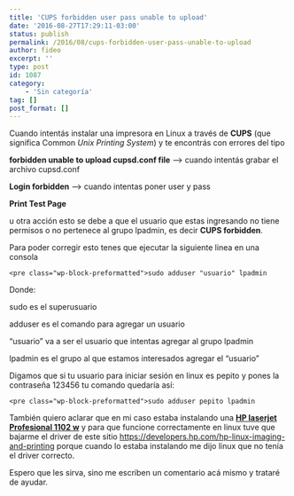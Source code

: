 ```yaml
---
title: 'CUPS forbidden user pass unable to upload'
date: '2016-08-27T17:29:11-03:00'
status: publish
permalink: /2016/08/cups-forbidden-user-pass-unable-to-upload
author: fideo
excerpt: ''
type: post
id: 1087
category:
    - 'Sin categoría'
tag: []
post_format: []
---
```

Cuando intentás instalar una impresora en Linux a través de **CUPS** (que significa Common *Unix Printing System*) y te encontrás con errores del tipo

**forbidden unable to upload cupsd.conf file** –&gt; cuando intentás grabar el archivo cupsd.conf

**Login forbidden** –&gt; cuando intentas poner user y pass

**Print Test Page**

u otra acción esto se debe a que el usuario que estas ingresando no tiene permisos o no pertenece al grupo lpadmin, es decir **CUPS forbidden**.

Para poder corregir esto tenes que ejecutar la siguiente linea en una consola

```
<pre class="wp-block-preformatted">sudo adduser "usuario" lpadmin
```

Donde:

sudo es el superusuario

adduser es el comando para agregar un usuario

“usuario” va a ser el usuario que intentas agregar al grupo lpadmin

lpadmin es el grupo al que estamos interesados agregar el “usuario”

Digamos que si tu usuario para iniciar sesión en linux es pepito y pones la contraseña 123456 tu comando quedaría así:

```
<pre class="wp-block-preformatted">sudo adduser pepito lpadmin
```

También quiero aclarar que en mi caso estaba instalando una <span style="text-decoration: underline;">**HP laserjet Profesional 1102 w**</span> y para que funcione correctamente en linux tuve que bajarme el driver de este sitio [https://](https://developers.hp.com/hp-linux-imaging-and-printing)[developers.hp.com/hp-linux-imaging-and-printing](https://developers.hp.com/hp-linux-imaging-and-printing) porque cuando lo estaba instalando me dijo linux que no tenía el driver correcto.

Espero que les sirva, sino me escriben un comentario acá mismo y trataré de ayudar.